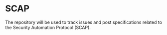 # SCAP
The repository will be used to track issues and post specifications related to the Security Automation Protocol (SCAP). 

